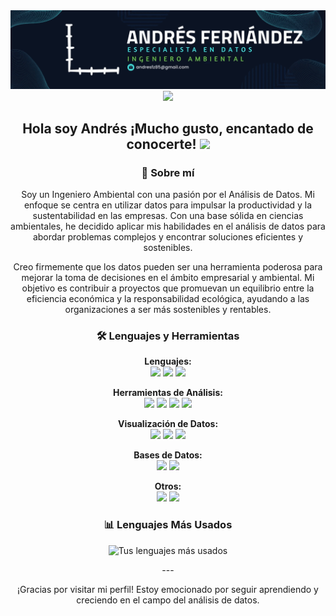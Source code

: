 <div id="header" align="center">
  <img decoding="async" src="banner_gif.gif" width="800"/>
</div>
<div id="badges" align="center">
<a href="https://www.linkedin.com/in/andres-fernandez-a0875423/">
 <img decoding="async" src="https://img.shields.io/badge/LinkedIn-0077B5"  width="100px"/>
</a>
  <h2>
    
  Hola soy Andrés ¡Mucho gusto, encantado de conocerte!
  <img decoding="async" src="https://i.giphy.com/media/v1.Y2lkPTc5MGI3NjExMDA1eTJwMzFtYzM2d25jcW84MnQybmtyaWFkOGZkdDFybnBidXkxNiZlcD12MV9pbnRlcm5hbF9naWZfYnlfaWQmY3Q9Zw/3o7TKJNFVZ4xCMriFy/giphy.gif" width="150px"/>
</h2>

 ### 🚀 Sobre mí
Soy un Ingeniero Ambiental con una pasión por el Análisis de Datos. Mi enfoque se centra en utilizar datos para impulsar la productividad y la sustentabilidad en las empresas. Con una base sólida en ciencias ambientales, he decidido aplicar mis habilidades en el análisis de datos para abordar problemas complejos y encontrar soluciones eficientes y sostenibles.

Creo firmemente que los datos pueden ser una herramienta poderosa para mejorar la toma de decisiones en el ámbito empresarial y ambiental. Mi objetivo es contribuir a proyectos que promuevan un equilibrio entre la eficiencia económica y la responsabilidad ecológica, ayudando a las organizaciones a ser más sostenibles y rentables.

### 🛠️ Lenguajes y Herramientas

<p align="center">
  <strong>Lenguajes:</strong><br>
  <img src="https://img.shields.io/badge/-Python-3776AB?logo=python&logoColor=white&style=for-the-badge">
  <img src="https://img.shields.io/badge/-R-276DC3?logo=r&logoColor=white&style=for-the-badge">
  <img src="https://img.shields.io/badge/-SQL-4479A1?logo=postgresql&logoColor=white&style=for-the-badge">
</p>

<p align="center">
  <strong>Herramientas de Análisis:</strong><br>
  <img src="https://img.shields.io/badge/-Excel-217346?logo=microsoft-excel&logoColor=white&style=for-the-badge">
  <img src="https://img.shields.io/badge/-Pandas-150458?logo=pandas&logoColor=white&style=for-the-badge">
  <img src="https://img.shields.io/badge/-NumPy-013243?logo=numpy&logoColor=white&style=for-the-badge">
  <img src="https://img.shields.io/badge/-Jupyter-F37626?logo=jupyter&logoColor=white&style=for-the-badge">
</p>

<p align="center">
  <strong>Visualización de Datos:</strong><br>
  <img src="https://img.shields.io/badge/-Matplotlib-11557C?logo=matplotlib&logoColor=white&style=for-the-badge">
  <img src="https://img.shields.io/badge/-Seaborn-3776AB?logo=python&logoColor=white&style=for-the-badge">
  <img src="https://img.shields.io/badge/-Tableau-E97627?logo=tableau&logoColor=white&style=for-the-badge">
</p>

<p align="center">
  <strong>Bases de Datos:</strong><br>
  <img src="https://img.shields.io/badge/-MySQL-4479A1?logo=mysql&logoColor=white&style=for-the-badge">
  <img src="https://img.shields.io/badge/-PostgreSQL-4169E1?logo=postgresql&logoColor=white&style=for-the-badge">
</p>

<p align="center">
  <strong>Otros:</strong><br>
  <img src="https://img.shields.io/badge/-Git-F05032?logo=git&logoColor=white&style=for-the-badge">
  <img src="https://img.shields.io/badge/-GitHub-181717?logo=github&logoColor=white&style=for-the-badge">
</p>

### 📊 Lenguajes Más Usados

<p align="center">
  <img src="https://github-readme-stats.vercel.app/api/top-langs/?username=andresfz85&layout=compact&theme=dracula&langs_count=6" alt="Tus lenguajes más usados" />
</p>
---

¡Gracias por visitar mi perfil! Estoy emocionado por seguir aprendiendo y creciendo en el campo del análisis de datos.

